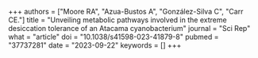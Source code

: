 +++
authors = ["Moore RA", "Azua-Bustos A", "González-Silva C", "Carr CE."]
title = "Unveiling metabolic pathways involved in the extreme desiccation tolerance of an Atacama cyanobacterium"
journal = "Sci Rep"
what = "article"
doi = "10.1038/s41598-023-41879-8"
pubmed = "37737281"
date = "2023-09-22"
keywords = []
+++

